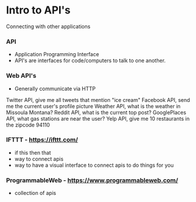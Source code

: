 # Intro to API's
Connecting with other applications

### API
* Application Programming Interface
* API's are interfaces for code/computers to talk to one another.

### Web API's
* Generally communicate via HTTP

Twitter API, give me all tweets that mention "ice cream"
Facebook API, send me the current user's profile picture
Weather API, what is the weather in Missoula Montana?
Reddit API, what is the current top post?
GooglePlaces API, what gas stations are near the user?
Yelp API, give me 10 restaurants in the zipcode 94110

### IFTTT - https://ifttt.com/
* if this then that
* way to connect apis
* way to have a visual interface to connect apis to do things for you

### ProgrammableWeb - https://www.programmableweb.com/
- collection of apis
